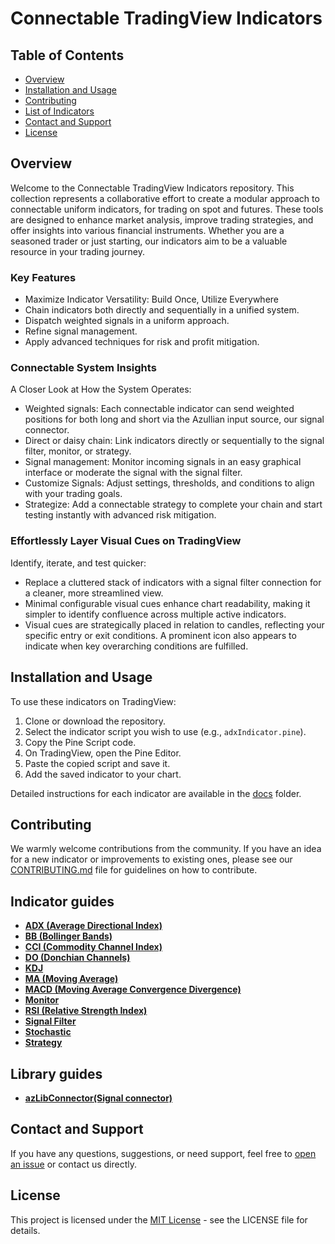 # Connectable TradingView Indicators

## Table of Contents

- [Overview](#overview)
- [Installation and Usage](#installation-and-usage)
- [Contributing](#contributing)
- [List of Indicators](#list-of-indicators)
- [Contact and Support](#contact-and-support)
- [License](#license)



## Overview

Welcome to the Connectable TradingView Indicators repository. This collection represents a collaborative effort to create a modular approach to connectable uniform indicators, for trading on spot and futures. These tools are designed to enhance market analysis, improve trading strategies, and offer insights into various financial instruments. Whether you are a seasoned trader or just starting, our indicators aim to be a valuable resource in your trading journey.

### Key Features

- Maximize Indicator Versatility: Build Once, Utilize Everywhere
- Chain indicators both directly and sequentially in a unified system.
- Dispatch weighted signals in a uniform approach.
- Refine signal management.
- Apply advanced techniques for risk and profit mitigation.

### Connectable System Insights

A Closer Look at How the System Operates:

- Weighted signals: Each connectable indicator can send weighted positions for both long and short via the Azullian input source, our signal connector.
- Direct or daisy chain: Link indicators directly or sequentially to the signal filter, monitor, or strategy.
- Signal management: Monitor incoming signals in an easy graphical interface or moderate the signal with the signal filter.
- Customize Signals: Adjust settings, thresholds, and conditions to align with your trading goals.
- Strategize: Add a connectable strategy to complete your chain and start testing instantly with advanced risk mitigation.

### Effortlessly Layer Visual Cues on TradingView

Identify, iterate, and test quicker:

- Replace a cluttered stack of indicators with a signal filter connection for a cleaner, more streamlined view.
- Minimal configurable visual cues enhance chart readability, making it simpler to identify confluence across multiple active indicators.
- Visual cues are strategically placed in relation to candles, reflecting your specific entry or exit conditions. A prominent icon also appears to indicate when key overarching conditions are fulfilled.

## Installation and Usage

To use these indicators on TradingView:

1. Clone or download the repository.
2. Select the indicator script you wish to use (e.g., `adxIndicator.pine`).
3. Copy the Pine Script code.
4. On TradingView, open the Pine Editor.
5. Paste the copied script and save it.
6. Add the saved indicator to your chart.

Detailed instructions for each indicator are available in the [docs](/docs) folder.

## Contributing

We warmly welcome contributions from the community. If you have an idea for a new indicator or improvements to existing ones, please see our [CONTRIBUTING.md](CONTRIBUTING.md) file for guidelines on how to contribute.

## Indicator guides

- **[ADX (Average Directional Index)](docs/IndicatorGuides/ADX/ADXIndicator.md)**
- **[BB (Bollinger Bands)](docs/IndicatorGuides/BB/BBIndicator.md)**
- **[CCI (Commodity Channel Index)](docs/IndicatorGuides/CCI/CCIIndicator.md)**
- **[DO (Donchian Channels)](docs/IndicatorGuides/DO/DOIndicator.md)**
- **[KDJ](docs/IndicatorGuides/KDJ/KDJIndicator.md)**
- **[MA (Moving Average)](docs/IndicatorGuides/MA/MAIndicator.md)**
- **[MACD (Moving Average Convergence Divergence)](docs/IndicatorGuides/MACD/MACDIndicator.md)**
- **[Monitor](docs/IndicatorGuides/MONITOR/MONITORIndicator.md)**
- **[RSI (Relative Strength Index)](docs/IndicatorGuides/RSI/RSIIndicator.md)**
- **[Signal Filter](docs/IndicatorGuides/SIGNAL%20FILTER/SignalFilterIndicator.md)**
- **[Stochastic](docs/IndicatorGuides/STO/STOIndicator.md)**
- **[Strategy](docs/IndicatorGuides/Strategy/StrategyIndicator.md)**

## Library guides
- **[azLibConnector(Signal connector)](docs/IndicatorGuides/ADX/ADXIndicator.md)**

## Contact and Support

If you have any questions, suggestions, or need support, feel free to [open an issue](https://github.com/azullian/connectable/issues) or contact us directly.

## License

This project is licensed under the [MIT License](LICENSE.md) - see the LICENSE file for details.
